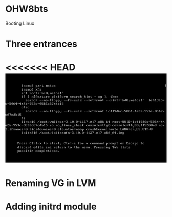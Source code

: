 # OHW8bts
Booting Linux
# Three entrances
<<<<<<< HEAD
![Исходные параметры загрузки:](https://github.com/terentyfox/OHW8bts/blob/main/ThreeEntrcs/1200.png)
=======
# Renaming VG in LVM
# Adding initrd module


